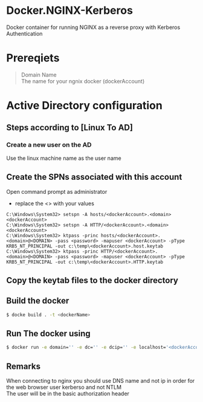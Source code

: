 # Docker.NGINX-Kerberos
Docker container for running NGINX as a reverse proxy with Kerberos Authentication

# Prereqiets
> Domain Name \
> The name for your ngnix docker (dockerAccount) 


# Active Directory configuration
## Steps according to [Linux To AD]
### Create a new user on the AD
Use the linux machine name as the user name
## Create the SPNs associated with this account
Open command prompt as administrator
* replace the <> with your values
```shell
C:\Windows\System32> setspn -A hosts/<dockerAccount>.<domain> <dockerAccount>
C:\Windows\System32> setspn -A HTTP/<dockerAccount>.<domain> <dockerAccount>
C:\Windows\System32> ktpass -princ hosts/<dockerAccount>.<domain>@<DOMAIN> -pass <password> -mapuser <dockerAccount> -pType KRB5_NT_PRINCIPAL -out c:\temp\<dockerAccount>.host.keytab
C:\Windows\System32> ktpass -princ HTTP/<dockerAccount>.<domain>@<DOMAIN> -pass <password> -mapuser <dockerAccount> -pType KRB5_NT_PRINCIPAL -out c:\temp\<dockerAccount>.HTTP.keytab
```
## Copy the keytab files to the docker directory

## Build the docker
```bash
$ docke build . -t <dockerName>
```

## Run The docker using 
```bash
$ docker run -e domain='' -e dc='' -e dcip='' -e localhost='<dockerAccount>' -e remoteip='' -e remoteport='' -e username='' -e password='' -e kvno=1 -p 80:80 <dockerName> 
```

## Remarks
 When connecting to nginx you should use DNS name and not ip in order for the web browser user kerberso and not NTLM\
 The  user will be in the basic authorization header
